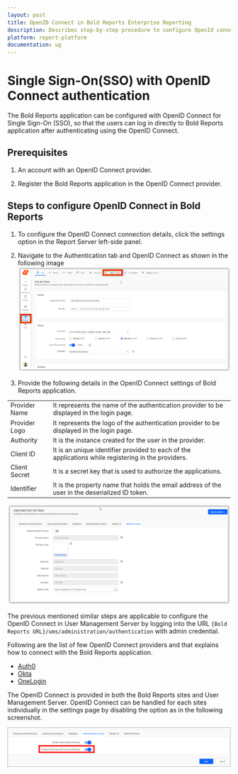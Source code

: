 ```yaml
---
layout: post
title: OpenID Connect in Bold Reports Enterprise Reporting
description: Describes step-by-step procedure to configure OpenId connect settings, so that the user can login to the Bold Reports application.
platform: report-platform
documentation: ug
---
```


# Single Sign-On(SSO) with OpenID Connect authentication

The Bold Reports application can be configured with OpenID Connect for Single Sign-On (SSO), so that the users can log in directly to Bold Reports application after authenticating using the OpenID Connect.

## Prerequisites

1. An account with an OpenID Connect provider.

2. Register the Bold Reports application in the OpenID Connect provider.

## Steps to configure OpenID Connect in Bold Reports

1. To configure the OpenID Connect connection details, click the settings option in the Report Server left-side panel.

2. Navigate to the Authentication tab and OpenID Connect as shown in the following image
![Authentication Settings](/static/assets/on-premise/images/authentication/single-sign-on/openid-connect/authentication-settings.png)

3. Provide the following details in the OpenID Connect settings of Bold Reports application.
<table>
<tr>
    <td>
        Provider Name
    </td>
    <td>
        It represents the name of the authentication provider to be displayed in the login page.
    </td>
</tr>
<tr>
    <td>
        Provider Logo
    </td>
    <td>
        It represents the logo of the authentication provider to be displayed in the login page.
    </td>
</tr>
<tr>
    <td>
        Authority
    </td>
    <td>
        It is the instance created for the user in the provider.
    </td>
</tr>
<tr>
    <td>
        Client ID
    </td>
    <td>
        It is an unique identifier provided to each of the applications while registering in the providers.
    </td>
</tr>
<tr>
    <td>
        Client Secret
    </td>
    <td>
        It is a secret key that is used to authorize the applications.
    </td>
</tr>
<tr>
    <td>
        Identifier
    </td>
    <td>
        It is the property name that holds the email address of the user in the deserialized ID token.
    </td>
</tr>
</table>

   ![OpenID Connect Authentication](/static/assets/on-premise/images/authentication/single-sign-on/openid-connect/openid-connect-authentication.png)

The previous mentioned similar steps are applicable to configure the OpenID Connect in User Management Server by logging into the URL `{Bold Reports URL}/ums/administration/authentication` with admin credential.

Following are the list of few OpenID Connect providers and that explains how to connect with the Bold Reports application.

* [Auth0](/administrator-guide/authentication/single-sign-on/openid-connect/auth0/)
* [Okta](/administrator-guide/authentication/single-sign-on/openid-connect/okta/)
* [OneLogin](/administrator-guide/authentication/single-sign-on/openid-connect/onelogin/)

The OpenID Connect is provided in both the Bold Reports sites and User Management Server. OpenID Connect can be handled for each sites individually in the settings page by disabling the option as in the following screenshot.

![OpenId Global Authentication Control](/static/assets/on-premise/images/authentication/single-sign-on/openid-connect/openid-global-authentication-control.png)